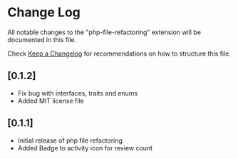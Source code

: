 # Change Log

All notable changes to the "php-file-refactoring" extension will be documented in this file.

Check [Keep a Changelog](http://keepachangelog.com/) for recommendations on how to structure this file.

## [0.1.2]

* Fix bug with interfaces, traits and enums
* Added MIT license file

## [0.1.1]

* Initial release of php file refactoring
* Added Badge to activity icon for review count


